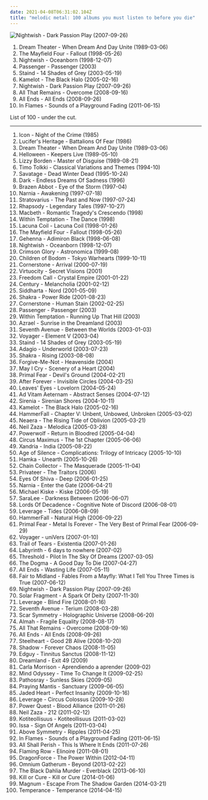 ```yaml
---
date: 2021-04-08T06:31:02.104Z
title: "melodic metal: 100 albums you must listen to before you die"
---
```

![Nightwish - Dark Passion Play (2007-09-26)](http://coverartarchive.org/release/b3f9e375-2225-478b-b66f-2b100bedd56e/16333876658-500.jpg "Nightwish - Dark Passion Play (2007-09-26)")
<ol class="albums">
<li data-cover="http://coverartarchive.org/release/80659e3d-dffd-3e65-9a37-16437405fdbd/14168305413-500.jpg" data-tags="progressive metal" role="button">Dream Theater - When Dream And Day Unite (1989-03-06)</li>
<li data-cover="http://coverartarchive.org/release/793fc63a-5f06-4b32-a5e9-0bd23c860818/26955191137-500.jpg" data-tags="rock, hard rock, post-grunge, melodic metal, amazing voice, godly voice, the mayfield four" role="button">The Mayfield Four - Fallout (1998-05-26)</li>
<li data-cover="http://coverartarchive.org/release/d535c793-73d7-359b-aeee-02b1f6d8ce8c/8141601849-500.jpg" data-tags="symphonic metal" role="button">Nightwish - Oceanborn (1998-12-07)</li>
<li data-cover="http://coverartarchive.org/release/8bd7874b-c945-4e62-8135-4c01951e29da/9541801579-500.jpg" data-tags="alternative metal, melodic metal, melodic death metal" role="button">Passenger - Passenger (2003)</li>
<li data-cover="http://coverartarchive.org/release/798954ef-3006-4018-819d-090e0401ce2e/1075497696-500.jpg" data-tags="alternative rock, rock" role="button">Staind - 14 Shades of Grey (2003-05-19)</li>
<li data-cover="https://img.discogs.com/ZUZ86A3lUZawBsMX0zAAvQHU3h8=/fit-in/600x525/filters:strip_icc():format(jpeg):mode_rgb():quality(90)/discogs-images/R-4585588-1369145138-1043.jpeg.jpg" data-tags="power metal" role="button">Kamelot - The Black Halo (2005-02-16)</li>
<li data-cover="http://coverartarchive.org/release/b3f9e375-2225-478b-b66f-2b100bedd56e/16333876658-500.jpg" data-tags="symphonic metal" role="button">Nightwish - Dark Passion Play (2007-09-26)</li>
<li data-cover="http://coverartarchive.org/release/d74eaf35-305c-4218-87a2-bf1f67ed9d5f/929423406-500.jpg" data-tags="metalcore" role="button">All That Remains - Overcome (2008-09-16)</li>
<li data-cover="http://coverartarchive.org/release/3ff5ddab-c7c3-418c-9a2c-e547666bcbea/2593366985-500.jpg" data-tags="melodic metal" role="button">All Ends - All Ends (2008-09-26)</li>
<li data-cover="http://coverartarchive.org/release/6f38a9f9-6538-4745-9dde-d00cacbe2dff/8273688325-500.jpg" data-tags="alternative metal, melodic death metal" role="button">In Flames - Sounds of a Playground Fading (2011-06-15)</li>
</ol>
List of 100 - under the cut.
<!-- more -->

_________________

<ol class="albums">
<li data-cover="https://img.discogs.com/vV3KowX2nxr4Q02so1Xy_t-hAzE=/fit-in/600x600/filters:strip_icc():format(jpeg):mode_rgb():quality(90)/discogs-images/R-2163318-1426562849-1813.jpeg.jpg" data-tags="heavy metal, hard rock, hair metal, aor, glam rock, melodic metal, melodic rock" role="button">
Icon - Night of the Crime (1985)
</li>
<li data-cover="http://coverartarchive.org/release/420ad425-c24c-4746-ad9c-14bdc47839aa/6985664945-500.jpg" data-tags="metal, melodic metal" role="button">
Lucifer's Heritage - Battalions Of Fear (1986)
</li>
<li data-cover="http://coverartarchive.org/release/80659e3d-dffd-3e65-9a37-16437405fdbd/14168305413-500.jpg" data-tags="progressive metal" role="button">
Dream Theater - When Dream And Day Unite (1989-03-06)
</li>
<li data-cover="https://img.discogs.com/zCCXAR9JDK8WoZq0_85PjKtSQ_E=/fit-in/600x597/filters:strip_icc():format(jpeg):mode_rgb():quality(90)/discogs-images/R-5303301-1431328815-5112.jpeg.jpg" data-tags="heavy metal, 80s, speed metal, germany, german, live, power metal, melodic metal, live album, german metal, helloween, very favorite" role="button">
Helloween - Keepers Live (1989-05-10)
</li>
<li data-cover="https://img.discogs.com/K7PUiJtb-iy40usbdGl--7HI_Ss=/fit-in/600x524/filters:strip_icc():format(jpeg):mode_rgb():quality(90)/discogs-images/R-3435550-1360053834-2186.jpeg.jpg" data-tags="heavy metal, hard rock, rock n roll, melodic metal, hard n heavy, ballcrushin  vocals, old-school heavy metal, queen worship" role="button">
Lizzy Borden - Master of Disguise (1989-08-21)
</li>
<li data-cover="https://img.discogs.com/yC2y5jJBeCXca-ihVbQpPVgOKB8=/fit-in/470x470/filters:strip_icc():format(jpeg):mode_rgb():quality(90)/discogs-images/R-2080312-1334769454.jpeg.jpg" data-tags="power metal, melodic metal, neo-classical metal" role="button">
Timo Tolkki - Classical Variations and Themes (1994-10)
</li>
<li data-cover="https://img.discogs.com/sf62bcij06CCSXC5ZM2Tmjl47hA=/fit-in/400x368/filters:strip_icc():format(jpeg):mode_rgb():quality(90)/discogs-images/R-3714260-1341424417-2262.jpeg.jpg" data-tags="progressive metal" role="button">
Savatage - Dead Winter Dead (1995-10-24)
</li>
<li data-cover="https://img.discogs.com/RMKXzmjtXWhgouQAi_8pmxWltCo=/fit-in/600x467/filters:strip_icc():format(jpeg):mode_rgb():quality(90)/discogs-images/R-1200143-1200243859.jpeg.jpg" data-tags="female fronted metal, metal, doom metal, gothic, germany, gothic metal, symphonic metal, melodic metal, dark metal, cemetery of scream, djmz" role="button">
Dark - Endless Dreams Of Sadness (1996)
</li>
<li data-cover="https://img.discogs.com/pdotG69U_ZhEpI_Wiy1bIjVWdxg=/fit-in/600x525/filters:strip_icc():format(jpeg):mode_rgb():quality(90)/discogs-images/R-5938494-1478213245-8830.jpeg.jpg" data-tags="heavy metal, melodic metal" role="button">
Brazen Abbot - Eye of the Storm (1997-04)
</li>
<li data-cover="http://coverartarchive.org/release/ae65755f-4dc2-4c3f-a560-496f364c04b4/25855026828-500.jpg" data-tags="soundtrack, speed metal, power metal, melodic metal" role="button">
Narnia - Awakening (1997-07-18)
</li>
<li data-cover="http://coverartarchive.org/release/a19ba24b-b93e-45a3-bc14-fc8288e1c449/2660149435-500.jpg" data-tags="rock n roll, symphonic metal, power metal, melodic metal, fantasy, lord of the rings, tolkien, lotr, middle-earth, stratovarius" role="button">
Stratovarius - The Past and Now (1997-07-24)
</li>
<li data-cover="http://coverartarchive.org/release/b038ec56-cf0e-48fd-90fd-123144995d17/1290590793-500.jpg" data-tags="power metal, symphonic metal" role="button">
Rhapsody - Legendary Tales (1997-10-27)
</li>
<li data-cover="http://coverartarchive.org/release/1960d241-39c9-47be-a35d-c4ac71585d4f/6305387791-500.jpg" data-tags="gothic metal" role="button">
Macbeth - Romantic Tragedy's Crescendo (1998)
</li>
<li data-cover="https://img.discogs.com/P5qhwKGVpnKQVtKgJZKzxHzBIUE=/fit-in/600x598/filters:strip_icc():format(jpeg):mode_rgb():quality(90)/discogs-images/R-7753234-1448067141-3556.jpeg.jpg" data-tags="gothic metal" role="button">
Within Temptation - The Dance (1998)
</li>
<li data-cover="http://coverartarchive.org/release/70578657-4756-4024-8836-5a1b34cb83a7/16305003945-500.jpg" data-tags="gothic metal" role="button">
Lacuna Coil - Lacuna Coil (1998-01-26)
</li>
<li data-cover="http://coverartarchive.org/release/793fc63a-5f06-4b32-a5e9-0bd23c860818/26955191137-500.jpg" data-tags="rock, hard rock, post-grunge, melodic metal, amazing voice, godly voice, the mayfield four" role="button">
The Mayfield Four - Fallout (1998-05-26)
</li>
<li data-cover="https://via.placeholder.com/450" data-tags="black metal" role="button">
Gehenna - Adimiron Black (1998-06-08)
</li>
<li data-cover="http://coverartarchive.org/release/d535c793-73d7-359b-aeee-02b1f6d8ce8c/8141601849-500.jpg" data-tags="symphonic metal" role="button">
Nightwish - Oceanborn (1998-12-07)
</li>
<li data-cover="http://coverartarchive.org/release/656c0101-64bd-4d43-83f5-fef06b052a0f/19247275998-500.jpg" data-tags="power metal, melodic metal, old school heavy metal" role="button">
Crimson Glory - Astronomica (1999-08)
</li>
<li data-cover="http://coverartarchive.org/release/9c294f7c-920b-39a6-96ef-19d7336e5a34/1316730229-500.jpg" data-tags="melodic death metal, live" role="button">
Children of Bodom - Tokyo Warhearts (1999-10-11)
</li>
<li data-cover="http://coverartarchive.org/release/7900699b-04e9-4dcf-9136-695300195d86/19468958558-500.jpg" data-tags="hard rock, melodic metal" role="button">
Cornerstone - Arrival (2000-07-19)
</li>
<li data-cover="https://img.discogs.com/mWGJtrVDGO-vaxTKsPm_6cBLgDE=/fit-in/307x227/filters:strip_icc():format(jpeg):mode_rgb():quality(90)/discogs-images/R-4901258-1378907113-1123.jpeg.jpg" data-tags="power metal, melodic metal, neoclassical metal, neo-classical metal, neo-classical power metal, stuff a donut would like, angels metal zone" role="button">
Virtuocity - Secret Visions (2001)
</li>
<li data-cover="http://coverartarchive.org/release/6cb84d28-d9a0-4b38-b38e-9f478d90242b/16655902889-500.jpg" data-tags="power metal" role="button">
Freedom Call - Crystal Empire (2001-01-22)
</li>
<li data-cover="https://img.discogs.com/5tDnzn5aZvjJKoPm3A2tGuqvOxM=/fit-in/600x590/filters:strip_icc():format(jpeg):mode_rgb():quality(90)/discogs-images/R-654492-1402686579-5312.jpeg.jpg" data-tags="melancholic, melodic metal" role="button">
Century - Melancholia (2001-02-12)
</li>
<li data-cover="http://coverartarchive.org/release/fd402a06-253c-4137-b816-e31c3db989a8/18611796245-500.jpg" data-tags="rock, alternative, alternative metal, slovenian, melodic metal, eastern europe rock, moji albumi" role="button">
Siddharta - Nord (2001-05-09)
</li>
<li data-cover="https://img.discogs.com/NdpwnbW7z9e65h0yjiQxX8FK29c=/fit-in/600x597/filters:strip_icc():format(jpeg):mode_rgb():quality(90)/discogs-images/R-3559002-1335237388.jpeg.jpg" data-tags="heavy metal, hard rock, melodic metal" role="button">
Shakra - Power Ride (2001-08-23)
</li>
<li data-cover="http://coverartarchive.org/release/2a3431f3-0fe7-3613-8306-c819ba4dd730/18252107338-500.jpg" data-tags="hard rock, melodic metal, rockpalast" role="button">
Cornerstone - Human Stain (2002-02-25)
</li>
<li data-cover="http://coverartarchive.org/release/8bd7874b-c945-4e62-8135-4c01951e29da/9541801579-500.jpg" data-tags="alternative metal, melodic metal, melodic death metal" role="button">
Passenger - Passenger (2003)
</li>
<li data-cover="http://coverartarchive.org/release/ac6996dc-c9e2-48e6-98e3-5c3826d2ee4d/8770433514-500.jpg" data-tags="symphonic metal, gothic metal, female vocalists" role="button">
Within Temptation - Running Up That Hill (2003)
</li>
<li data-cover="http://coverartarchive.org/release/ee52144d-6bab-4b79-b9af-1621c86bd204/6029510040-500.jpg" data-tags="power metal, speed metal, melodic metal, j-metal, happy metal, japanese metal, merry metal, disney metal, catchy metal, stratovarius" role="button">
Azrael - Sunrise in the Dreamland (2003)
</li>
<li data-cover="https://img.discogs.com/GzTnxrtIYNcmAy9RBBXjqkiy3dA=/fit-in/500x483/filters:strip_icc():format(jpeg):mode_rgb():quality(90)/discogs-images/R-1063685-1189286893.jpeg.jpg" data-tags="power metal, melodic metal" role="button">
Seventh Avenue - Between the Worlds (2003-01-03)
</li>
<li data-cover="https://img.discogs.com/xHud_7uGoo_GQM2xAPJbJIBdrdM=/fit-in/419x369/filters:strip_icc():format(jpeg):mode_rgb():quality(90)/discogs-images/R-10158222-1493188977-4637.jpeg.jpg" data-tags="progressive metal, power metal, melodic metal, australian metal, metal" role="button">
Voyager - Element V (2003-04)
</li>
<li data-cover="http://coverartarchive.org/release/798954ef-3006-4018-819d-090e0401ce2e/1075497696-500.jpg" data-tags="alternative rock, rock" role="button">
Staind - 14 Shades of Grey (2003-05-19)
</li>
<li data-cover="https://img.discogs.com/tYm-LZy6pBZXWrwX3c8Qu6C2yxE=/fit-in/600x515/filters:strip_icc():format(jpeg):mode_rgb():quality(90)/discogs-images/R-12522256-1536926693-4199.jpeg.jpg" data-tags="progressive metal" role="button">
Adagio - Underworld (2003-07-23)
</li>
<li data-cover="http://coverartarchive.org/release/2f0c02a9-2dda-4b77-8aa6-db7b9ae740bb/12834822874-500.jpg" data-tags="hard rock, melodic metal" role="button">
Shakra - Rising (2003-08-08)
</li>
<li data-cover="https://img.discogs.com/zXh2fpLdiwMW_TsZ8DkEC-zCBec=/fit-in/400x395/filters:strip_icc():format(jpeg):mode_rgb():quality(90)/discogs-images/R-3673729-1339838188-6571.jpeg.jpg" data-tags="gothic metal, melodic metal" role="button">
Forgive-Me-Not - Heavenside (2004)
</li>
<li data-cover="http://coverartarchive.org/release/17577fdf-383c-4122-8c81-3f736204904f/1703051955-500.jpg" data-tags="finnish, gothic metal, finnish metal, gothic rock, melodic metal, melodic rock, love metal, melodic gothic metal, melancholic metal, melancholic rock, finnish gothic metal" role="button">
May I Cry - Scenery of a Heart (2004)
</li>
<li data-cover="http://coverartarchive.org/release/29cda679-d00f-3bd4-b56f-6c28e8d7e13d/14972169053-500.jpg" data-tags="power metal" role="button">
Primal Fear - Devil's Ground (2004-02-21)
</li>
<li data-cover="http://coverartarchive.org/release/9cc7e479-087a-33ab-ad65-c668d104bef2/8818724277-500.jpg" data-tags="gothic metal, symphonic metal" role="button">
After Forever - Invisible Circles (2004-03-25)
</li>
<li data-cover="http://coverartarchive.org/release/e862e298-ccaf-4575-889a-3198571bb2ed/1048113221-500.jpg" data-tags="symphonic metal, gothic metal" role="button">
Leaves' Eyes - Lovelorn (2004-05-24)
</li>
<li data-cover="http://coverartarchive.org/release/5397467c-f8f0-4c87-9ba3-e85b758033e5/4074349969-500.jpg" data-tags="metal, rock, goth, doom metal, dark, gothic, gothic metal, melodic metal, dark metal, lacrimosa, nebenbei" role="button">
Ad Vitam Aeternam - Abstract Senses (2004-07-12)
</li>
<li data-cover="http://coverartarchive.org/release/b1fe6e54-f51f-4132-a992-bd8fb79fc5c6/1069186321-500.jpg" data-tags="gothic metal, symphonic metal" role="button">
Sirenia - Sirenian Shores (2004-10-11)
</li>
<li data-cover="https://img.discogs.com/ZUZ86A3lUZawBsMX0zAAvQHU3h8=/fit-in/600x525/filters:strip_icc():format(jpeg):mode_rgb():quality(90)/discogs-images/R-4585588-1369145138-1043.jpeg.jpg" data-tags="power metal" role="button">
Kamelot - The Black Halo (2005-02-16)
</li>
<li data-cover="https://img.discogs.com/zgQnPXdX_1IGwYpZaGUJ-15VAUw=/fit-in/600x600/filters:strip_icc():format(jpeg):mode_rgb():quality(90)/discogs-images/R-6296588-1585598536-4340.jpeg.jpg" data-tags="power metal" role="button">
HammerFall - Chapter V: Unbent, Unbowed, Unbroken (2005-03-02)
</li>
<li data-cover="http://coverartarchive.org/release/a28732a4-caba-4058-8635-b336497c08c7/5365173695-500.jpg" data-tags="metalcore" role="button">
Neaera - The Rising Tide of Oblivion (2005-03-21)
</li>
<li data-cover="http://coverartarchive.org/release/9c22f721-b5a9-4926-a09d-4dc015523a1d/22584846313-500.jpg" data-tags="instrumental, rock n roll, 00s, melodic metal, shut up and play the guitar, investig, n zaza" role="button">
Neil Zaza - Melodica (2005-03-28)
</li>
<li data-cover="http://coverartarchive.org/release/bce6e4d9-096d-4f59-9b70-30db1dc49b3d/5372712419-500.jpg" data-tags="power metal, heavy metal" role="button">
Powerwolf - Return in Bloodred (2005-04-04)
</li>
<li data-cover="https://via.placeholder.com/450" data-tags="progressive metal" role="button">
Circus Maximus - The 1st Chapter (2005-06-06)
</li>
<li data-cover="http://coverartarchive.org/release/30214efe-bc85-48c3-b5a1-39d50fd3dd11/2138626195-500.jpg" data-tags="gothic metal, symphonic metal" role="button">
Xandria - India (2005-08-22)
</li>
<li data-cover="https://img.discogs.com/itRr-KSQo1XzQlgxgUKSz1o1d-E=/fit-in/600x584/filters:strip_icc():format(jpeg):mode_rgb():quality(90)/discogs-images/R-847138-1519782032-3822.jpeg.jpg" data-tags="heavy metal, metal, experimental, progressive metal, post-rock, progressive rock, epic, dark, experimental rock, symphonic rock, norwegian, speed metal, avant-garde, thrash metal, progressive, super group, symphonic, symphonic metal, norway, power metal, epic metal, melodic metal, avant-garde metal, supergroup, norwegian metal, post-metal, dark rock, experimental metal, dark metal, progressive power metal, progressive post-metal, avant-garde rock, epic progressive metal, clean vocals, progressive melodic metal, catchy metal, super-group, progressive post-rock, melodic dark metal, avant-garde progressive metal, avant-garde thrash metal, progressive melodic dark metal, avant-garde heavy metal, epic avant-garde metal, epic progressive avant-garde metal" role="button">
Age of Silence - Complications: Trilogy of Intricacy (2005-10-10)
</li>
<li data-cover="https://img.discogs.com/VnP8swxSApTx-keCUfQUhHjGPqY=/fit-in/600x525/filters:strip_icc():format(jpeg):mode_rgb():quality(90)/discogs-images/R-1925387-1496262794-2987.jpeg.jpg" data-tags="female fronted metal, progressive metal, melodic metal, french metal, metal francais, jedcon2013" role="button">
Hamka - Unearth (2005-10-26)
</li>
<li data-cover="https://img.discogs.com/Ju2TO7gsPVxwp3cKCEC8SyUrzqA=/fit-in/600x595/filters:strip_icc():format(jpeg):mode_rgb():quality(90)/discogs-images/R-2338649-1480768263-9156.jpeg.jpg" data-tags="heavy metal, metal, alternative, hard rock, norwegian, melodic death metal, alternative metal, death metal, norway, melodic metal, trash metal" role="button">
Chain Collector - The Masquerade (2005-11-04)
</li>
<li data-cover="https://img.discogs.com/uhi69HsUSASCkFP9qt9TB4miTM4=/fit-in/299x302/filters:strip_icc():format(jpeg):mode_rgb():quality(90)/discogs-images/R-7479716-1442326593-3011.jpeg.jpg" data-tags="power metal, melodic metal, polish metal, skorgan" role="button">
Privateer - The Traitors (2006)
</li>
<li data-cover="https://img.discogs.com/oD6Qx8XS34rT3Jj27DBNFgHd2jw=/fit-in/600x537/filters:strip_icc():format(jpeg):mode_rgb():quality(90)/discogs-images/R-8691304-1541048896-8120.png.jpg" data-tags="metal, progressive metal, power metal, melodic metal, brazilian metal, eyes of shiva-deep" role="button">
Eyes Of Shiva - Deep (2006-01-25)
</li>
<li data-cover="http://coverartarchive.org/release/97ed049d-b909-40d6-af26-3bb3957fac88/25846634458-500.jpg" data-tags="melodic metal" role="button">
Narnia - Enter the Gate (2006-04-21)
</li>
<li data-cover="https://img.discogs.com/pYTR7-zIEdrT_KshdFrNK0odtMw=/fit-in/600x595/filters:strip_icc():format(jpeg):mode_rgb():quality(90)/discogs-images/R-3502835-1334126027.jpeg.jpg" data-tags="rock, power metal, melodic metal" role="button">
Michael Kiske - Kiske (2006-05-19)
</li>
<li data-cover="http://coverartarchive.org/release/5367dec9-0ad9-459d-96a9-ca98d80b4d33/11713284738-500.jpg" data-tags="gothic metal, melodic metal, metallis, z3po like this" role="button">
SaraLee - Darkness Between (2006-06-07)
</li>
<li data-cover="https://img.discogs.com/onI1WICBY6HZeeLS_DmJ3zBCiVs=/fit-in/380x380/filters:strip_icc():format(jpeg):mode_rgb():quality(90)/discogs-images/R-3863326-1347293516-7935.jpeg.jpg" data-tags="metal, melodic death metal, death metal, melodic metal, modern melodic death metal" role="button">
Lords Of Decadence - Cognitive Note of Discord (2006-08-01)
</li>
<li data-cover="http://coverartarchive.org/release/c7cae4a0-d834-41d0-bb2d-b6fcdab61db3/21314379099-500.jpg" data-tags="heavy metal, hard rock, finnish, power metal, melodic metal" role="button">
Leverage - Tides (2006-08-09)
</li>
<li data-cover="http://coverartarchive.org/release/c7aa3a53-d22d-4658-8867-edb0e1730117/16976705245-500.jpg" data-tags="power metal, melodic metal, hammerfall" role="button">
HammerFall - Natural High (2006-09-22)
</li>
<li data-cover="http://coverartarchive.org/release/441cf00b-8365-46ee-8c11-21dfb5f8e034/25433486566-500.jpg" data-tags="compilation, power metal, melodic metal, cover version, iron maiden, ralf scheepers, mat sinner, primer fear-metal is forever-the very best of primer fear" role="button">
Primal Fear - Metal Is Forever - The Very Best of Primal Fear (2006-09-29)
</li>
<li data-cover="http://coverartarchive.org/release/a79b7af8-8f5b-4cd4-97d2-a7fb0fdc13a9/18625729687-500.jpg" data-tags="metal, progressive metal, power metal, melodic metal, power progressive metal, australian metal, voyager" role="button">
Voyager - uniVers (2007-01-10)
</li>
<li data-cover="https://img.discogs.com/1j9uE_ZOZzXt2XA0IPJmpsEzJnM=/fit-in/600x600/filters:strip_icc():format(jpeg):mode_rgb():quality(90)/discogs-images/R-914354-1497007722-1089.jpeg.jpg" data-tags="gothic metal" role="button">
Trail of Tears - Existentia (2007-01-26)
</li>
<li data-cover="http://coverartarchive.org/release/c2d6d439-2609-4460-af95-6c200f729a33/4309527516-500.jpg" data-tags="experimental, progressive metal, power metal, melodic metal" role="button">
Labyrinth - 6 days to nowhere (2007-02)
</li>
<li data-cover="https://via.placeholder.com/450" data-tags="progressive metal, progressive rock, melodic metal, melodic progressive metal" role="button">
Threshold - Pilot In The Sky Of Dreams (2007-03-05)
</li>
<li data-cover="http://coverartarchive.org/release/d3cc0c28-5c31-4745-926b-45abb00843bf/4462626091-500.jpg" data-tags="melodic metal, power metal" role="button">
The Dogma - A Good Day To Die (2007-04-27)
</li>
<li data-cover="https://img.discogs.com/df8nQST0NaidO9yOr6vCjnSzP3c=/fit-in/300x297/filters:strip_icc():format(jpeg):mode_rgb():quality(90)/discogs-images/R-1003853-1182958682.jpeg.jpg" data-tags="melodic metal" role="button">
All Ends - Wasting Life (2007-05-11)
</li>
<li data-cover="http://coverartarchive.org/release/0fbd9c3d-c46d-4242-85f4-7d11961edb74/8259450872-500.jpg" data-tags="progressive rock" role="button">
Fair to Midland - Fables From a Mayfly: What I Tell You Three Times is True (2007-06-12)
</li>
<li data-cover="http://coverartarchive.org/release/b3f9e375-2225-478b-b66f-2b100bedd56e/16333876658-500.jpg" data-tags="symphonic metal" role="button">
Nightwish - Dark Passion Play (2007-09-26)
</li>
<li data-cover="http://coverartarchive.org/release/762f0d55-9cd1-4c52-bb9b-1c98880b15f8/15351596393-500.jpg" data-tags="german, power metal, melodic metal, melodic power metal" role="button">
Solar Fragment - A Spark Of Deity (2007-11-30)
</li>
<li data-cover="https://img.discogs.com/v2f0mIi3ePibjEmCMUXEHZV0LJk=/fit-in/600x601/filters:strip_icc():format(jpeg):mode_rgb():quality(90)/discogs-images/R-1527761-1507880709-2890.jpeg.jpg" data-tags="power metal, melodic metal" role="button">
Leverage - Blind Fire (2008-01-16)
</li>
<li data-cover="https://img.discogs.com/j13tCG-0-b7ZaHsxcuwrc66YFrg=/fit-in/464x464/filters:strip_icc():format(jpeg):mode_rgb():quality(90)/discogs-images/R-5862590-1505343892-8830.png.jpg" data-tags="power metal, melodic metal" role="button">
Seventh Avenue - Terium (2008-03-28)
</li>
<li data-cover="http://coverartarchive.org/release/0db97e47-7fd3-4100-9163-be689a61fa55/1502509246-500.jpg" data-tags="melodic death metal" role="button">
Scar Symmetry - Holographic Universe (2008-06-20)
</li>
<li data-cover="http://coverartarchive.org/release/ed8561fd-5c16-4c51-b128-5edeba26320c/15064500506-500.jpg" data-tags="power metal, melodic metal" role="button">
Almah - Fragile Equality (2008-08-17)
</li>
<li data-cover="http://coverartarchive.org/release/d74eaf35-305c-4218-87a2-bf1f67ed9d5f/929423406-500.jpg" data-tags="metalcore" role="button">
All That Remains - Overcome (2008-09-16)
</li>
<li data-cover="http://coverartarchive.org/release/3ff5ddab-c7c3-418c-9a2c-e547666bcbea/2593366985-500.jpg" data-tags="melodic metal" role="button">
All Ends - All Ends (2008-09-26)
</li>
<li data-cover="http://coverartarchive.org/release/c5de3bc4-57ca-4f03-a22b-0b54392c27c1/18367184723-500.jpg" data-tags="heavy metal, hair metal, 00s, melodic metal, modern melodic hard rock" role="button">
Steelheart - Good 2B Alive (2008-10-20)
</li>
<li data-cover="https://img.discogs.com/46dad272331b770e45c28eea695bf30f59a15b86/images/spacer.gif" data-tags="melodic death metal, thrash metal, melodic metal" role="button">
Shadow - Forever Chaos (2008-11-05)
</li>
<li data-cover="http://coverartarchive.org/release/4bfb8422-ae30-4df3-9312-407179b1163b/25686190628-500.jpg" data-tags="power metal" role="button">
Edguy - Tinnitus Sanctus (2008-11-12)
</li>
<li data-cover="https://img.discogs.com/ytGGLgR9y41ypn8HyT0lnKQFCw8=/fit-in/600x596/filters:strip_icc():format(jpeg):mode_rgb():quality(90)/discogs-images/R-4939053-1489778765-7115.jpeg.jpg" data-tags="power metal, melodic metal" role="button">
Dreamland - Exit 49 (2009)
</li>
<li data-cover="https://img.discogs.com/Kx6Ra9mdS7Oqn7JvtBLuCS0tnHw=/fit-in/600x600/filters:strip_icc():format(jpeg):mode_rgb():quality(90)/discogs-images/R-11906582-1524501788-6019.jpeg.jpg" data-tags="melodic metal" role="button">
Carla Morrison - Aprendiendo a aprender (2009-02)
</li>
<li data-cover="https://via.placeholder.com/450" data-tags="progressive metal, melodic metal" role="button">
Mind Odyssey - Time To Change It (2009-02-25)
</li>
<li data-cover="https://img.discogs.com/RUnXSxu5uoKeutOwEgERLAzx3Qg=/fit-in/600x604/filters:strip_icc():format(jpeg):mode_rgb():quality(90)/discogs-images/R-3777932-1374272229-7416.jpeg.jpg" data-tags="metal, progressive metal, melodic metal, italian metal" role="button">
Pathosray - Sunless Skies (2009-05)
</li>
<li data-cover="https://img.discogs.com/FKgSSe-h23aVyinAReErLiXCKaI=/fit-in/497x490/filters:strip_icc():format(jpeg):mode_rgb():quality(90)/discogs-images/R-8727756-1467474714-2011.jpeg.jpg" data-tags="classic rock, aor, melodic metal, nwobhm, superb" role="button">
Praying Mantis - Sanctuary (2009-06-05)
</li>
<li data-cover="http://coverartarchive.org/release/b38292b6-7b58-430b-ab14-c2afe4e0cee6/20777623912-500.jpg" data-tags="rock, hard rock, melodic metal, wants" role="button">
Jaded Heart - Perfect Insanity (2009-10-16)
</li>
<li data-cover="https://img.discogs.com/7jj7sdm3QAfzkj8Kt5dUEFSN0R4=/fit-in/600x600/filters:strip_icc():format(jpeg):mode_rgb():quality(90)/discogs-images/R-2006181-1522541521-5936.jpeg.jpg" data-tags="metal, power metal, melodic metal" role="button">
Leverage - Circus Colossus (2009-10-28)
</li>
<li data-cover="http://coverartarchive.org/release/d199d684-10a1-4830-b386-400229dc2e48/19533757709-500.jpg" data-tags="power metal, melodic metal" role="button">
Power Quest - Blood Alliance (2011-01-26)
</li>
<li data-cover="http://coverartarchive.org/release/0b28ffc9-4154-463c-8732-c517c11ea559/22584703370-500.jpg" data-tags="instrumental, instrumental rock, rock n roll, melodic metal" role="button">
Neil Zaza - 212 (2011-02-12)
</li>
<li data-cover="https://img.discogs.com/n9XZarU9fj_HtloazU0tpvnj2-s=/fit-in/600x600/filters:strip_icc():format(jpeg):mode_rgb():quality(90)/discogs-images/R-2997273-1373395174-6601.jpeg.jpg" data-tags="heavy metal, finnish, finnish metal, suomi, melodic metal" role="button">
Kotiteollisuus - Kotiteollisuus (2011-03-02)
</li>
<li data-cover="http://coverartarchive.org/release/b60ef29a-ef70-4a10-b45b-56a09685ebac/20760263992-500.jpg" data-tags="melodic metal, issa" role="button">
Issa - Sign Of Angels (2011-03-04)
</li>
<li data-cover="https://via.placeholder.com/450" data-tags="progressive metal, melodic metal, valya" role="button">
Above Symmetry - Ripples (2011-04-25)
</li>
<li data-cover="http://coverartarchive.org/release/6f38a9f9-6538-4745-9dde-d00cacbe2dff/8273688325-500.jpg" data-tags="alternative metal, melodic death metal" role="button">
In Flames - Sounds of a Playground Fading (2011-06-15)
</li>
<li data-cover="http://coverartarchive.org/release/25d38669-25ce-4f15-84ee-2cdb3228e366/17547954563-500.jpg" data-tags="deathcore" role="button">
All Shall Perish - This Is Where It Ends (2011-07-26)
</li>
<li data-cover="http://coverartarchive.org/release/a1e991ae-d037-4033-9058-e6edae4d252b/28674649649-500.jpg" data-tags="progressive metal, melodic metal" role="button">
Flaming Row - Elinoire (2011-08-01)
</li>
<li data-cover="https://img.discogs.com/lTfVC2Yd0qirT1ojk-KSuJmIBlk=/fit-in/500x500/filters:strip_icc():format(jpeg):mode_rgb():quality(90)/discogs-images/R-3132626-1317270178.jpeg.jpg" data-tags="power metal" role="button">
DragonForce - The Power Within (2012-04-11)
</li>
<li data-cover="http://coverartarchive.org/release/703b92d9-e066-4349-8198-e7a433141fc8/18251756782-500.jpg" data-tags="melodic death metal" role="button">
Omnium Gatherum - Beyond (2013-02-22)
</li>
<li data-cover="http://coverartarchive.org/release/09829233-0bf8-42b0-a3a5-1d0be30b3a4b/7867370238-500.jpg" data-tags="melodic death metal" role="button">
The Black Dahlia Murder - Everblack (2013-06-10)
</li>
<li data-cover="https://via.placeholder.com/450" data-tags="heavy metal, rock, alternative, melodic metal, heavy rock" role="button">
Kill or Cure - Kill or Cure (2014-01-06)
</li>
<li data-cover="https://img.discogs.com/cumb_nwGrJVHLiL0Fl3uhs-VE1I=/fit-in/600x600/filters:strip_icc():format(jpeg):mode_rgb():quality(90)/discogs-images/R-6888152-1531933446-1845.jpeg.jpg" data-tags="hard rock, aor, melodic metal, melodic rock, melodic hard rock" role="button">
Magnum - Escape From The Shadow Garden (2014-03-21)
</li>
<li data-cover="https://img.discogs.com/mCkM3s7Lmr8BKK-tHGibU8BXGiA=/fit-in/600x600/filters:strip_icc():format(jpeg):mode_rgb():quality(90)/discogs-images/R-15459416-1591883449-4745.jpeg.jpg" data-tags="power metal, melodic metal, modern metal" role="button">
Temperance - Temperance (2014-04-15)
</li>
</ol>